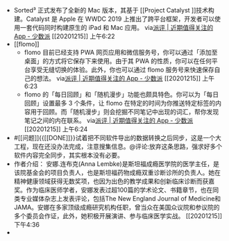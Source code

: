 - Sorted³ 正式发布了全新的 Mac 版本，其基于 [[Project Catalyst ]]技术构建。Catalyst 是 Apple 在 WWDC 2019 上推出了跨平台框架，开发者可以使用一套代码同时构建原生的 iPad 和 Mac 应用。
via[派评 | 近期值得关注的 App - 少数派](https://sspai.com/post/64043)
[[20201215]] 上午6:22
- [[flomo]]
    - flomo 目前已经支持 PWA 网页应用和微信服务号，你可以通过「添加至桌面」的方式将它保存下来使用。由于其 PWA 的性质，你可以在任何平台享受无缝切换的体验。此外，你也可以通过 flomo 服务号来快速保存自己的想法。
via[派评 | 近期值得关注的 App - 少数派](https://sspai.com/post/64043)
[[20201215]] 上午6:23
    - flomo 的「每日回顾」和「随机漫步」功能也颇具特色。你可以为「每日回顾」设置最多 3 个条件，让 flomo 在特定的时间为你推送特定标签的内容用于回顾。而「随机漫步」则会挖掘不同笔记中出现的词汇，帮你发现笔记之间的内在联系。
via[派评 | 近期值得关注的 App - 少数派](https://sspai.com/post/64043)
[[20201215]] 上午6:24
- #[[问题]]{{[[DONE]]}}试着把不同软件导出的数据转换之后同步，这是一个大工程，现在还没办法完成，注意搜集信息。@评论:放弃这条思路，强求好多个软件内容完全同步，其实根本没有必要。
- 作者介绍：
安娜.连布克(Anna Lembke)是斯坦福成瘾医学院的医学主任，是该院基金会的项目负责人，也是斯坦福药物成瘾双重诊断诊所的负责人。她在精神健康领域获得无数奖项，也因为出色的教学成果和创新临床诊断而获嘉奖。作为临床医师学者，安娜发表过超100篇的学术论文、书籍章节，也在同类专业媒体杂志上发表评论，包括The New England Journal of Medicine和JAMA。安娜在多家顶级成瘾研究机构任职，曾当众在美国众议院和参议院的多个委员会作证，此外，她积极开展演讲、参与临床医学实战。
[[20201215]] 下午4:36
- 
